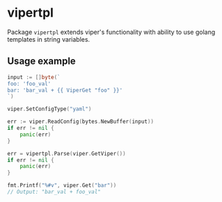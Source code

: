 # vipertpl

Package `vipertpl` extends viper's functionality with ability to use golang templates in string variables.

## Usage example

```go
input := []byte(`
foo: 'foo_val'
bar: 'bar_val + {{ ViperGet "foo" }}'
`)

viper.SetConfigType("yaml")

err := viper.ReadConfig(bytes.NewBuffer(input))
if err != nil {
	panic(err)
}

err = vipertpl.Parse(viper.GetViper())
if err != nil {
	panic(err)
}

fmt.Printf("%#v", viper.Get("bar"))
// Output: "bar_val + foo_val"
```
